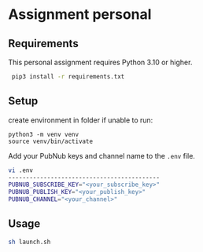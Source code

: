 # Assignment personal

## Requirements

This personal assignment requires Python 3.10 or higher.

```bash
 pip3 install -r requirements.txt
```

## Setup

create environment in folder if unable to run:

```
python3 -m venv venv
source venv/bin/activate
```
Add your PubNub keys and channel name to the `.env` file.

```bash
vi .env
-------------------------------------------
PUBNUB_SUBSCRIBE_KEY="<your_subscribe_key>"
PUBNUB_PUBLISH_KEY="<your_publish_key>"
PUBNUB_CHANNEL="<your_channel>"
```

## Usage

```bash
sh launch.sh
```
